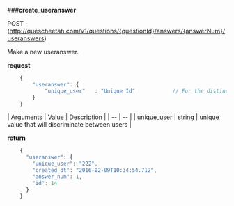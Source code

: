 ###**create_useranswer**


POST - (http://quescheetah.com/v1/questions/{questionId}/answers/{answerNum}/useranswers)

Make a new useranswer.

**request**
```javascript 
    {
        "useranswer": {
            "unique_user"   : "Unique Id"            // For the distinction between useranswers.
        }
    }
```

| Arguments | Value | Description |
| --        | --    |
| unique_user | string | unique value that will discriminate between users |


**return**
```javascript 
    {
      "useranswer": {
        "unique_user": "222",
        "created_dt": "2016-02-09T10:34:54.712",
        "answer_num": 1,
        "id": 14
      }
    }
```